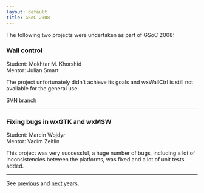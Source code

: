 ```yaml
---
layout: default
title: GSoC 2008
---
```


The following two projects were undertaken as part of GSoC 2008:

### Wall control
Student: Mokhtar M. Khorshid  
Mentor: Julian Smart

The project unfortunately didn't achieve its goals and wxWallCtrl is still
not available for the general use.

[SVN branch](http://trac.wxwidgets.org/browser/wxWidgets/branches/SOC2008_WXWALLCTRL)

----

### Fixing bugs in wxGTK and wxMSW
Student: Marcin Wojdyr  
Mentor: Vadim Zeitlin

This project was very successful, a huge number of bugs, including a lot of
inconsistencies between the platforms, was fixed and a lot of unit tests added.

----

See [previous](../2007/) and [next](../2009/) years.
